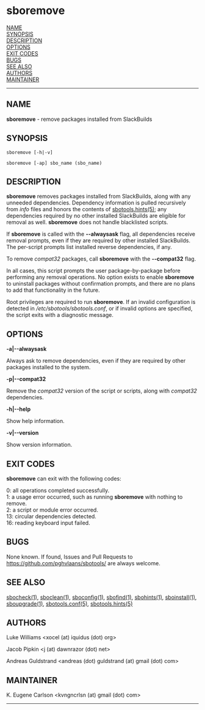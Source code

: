 # sboremove

[NAME](#name)\
[SYNOPSIS](#synopsis)\
[DESCRIPTION](#description)\
[OPTIONS](#options)\
[EXIT CODES](#exit-codes)\
[BUGS](#bugs)\
[SEE ALSO](#see-also)\
[AUTHORS](#authors)\
[MAINTAINER](#maintainer)

------------------------------------------------------------------------

## NAME

**sboremove** - remove packages installed from SlackBuilds

## SYNOPSIS

    sboremove [-h|-v]

    sboremove [-ap] sbo_name (sbo_name)

## DESCRIPTION

**sboremove** removes packages installed from SlackBuilds, along with
any unneeded dependencies. Dependency information is pulled recursively
from *info* files and honors the contents of [sbotools.hints(5)](sbotools.hints.5.md); any
dependencies required by no other installed SlackBuilds are eligible for
removal as well. **sboremove** does not handle blacklisted scripts.

If **sboremove** is called with the **\--alwaysask** flag, all
dependencies receive removal prompts, even if they are required by other
installed SlackBuilds. The per-script prompts list installed reverse
dependencies, if any.

To remove *compat32* packages, call **sboremove** with the
**\--compat32** flag.

In all cases, this script prompts the user package-by-package before
performing any removal operations. No option exists to enable
**sboremove** to uninstall packages without confirmation prompts, and
there are no plans to add that functionality in the future.

Root privileges are required to run **sboremove**. If an invalid
configuration is detected in */etc/sbotools/sbotools.conf*, or if
invalid options are specified, the script exits with a diagnostic
message.

## OPTIONS

**-a\|\--alwaysask**

Always ask to remove dependencies, even if they are required by other
packages installed to the system.

**-p\|\--compat32**

Remove the *compat32* version of the script or scripts, along with
*compat32* dependencies.

**-h\|\--help**

Show help information.

**-v\|\--version**

Show version information.

## EXIT CODES

**sboremove** can exit with the following codes:

0: all operations completed successfully.\
1: a usage error occurred, such as running **sboremove** with nothing to
remove.\
2: a script or module error occurred.\
13: circular dependencies detected.\
16: reading keyboard input failed.

## BUGS

None known. If found, Issues and Pull Requests to
<https://github.com/pghvlaans/sbotools/> are always welcome.

## SEE ALSO

[sbocheck(1)](sbocheck.1.md), [sboclean(1)](sboclean.1.md), [sboconfig(1)](sboconfig.1.md), [sbofind(1)](sbofind.1.md), [sbohints(1)](sbohints.1.md),
[sboinstall(1)](sboinstall.1.md), [sboupgrade(1)](sboupgrade.1.md), [sbotools.conf(5)](sbotools.conf.5.md), [sbotools.hints(5)](sbotools.hints.5.md)

## AUTHORS

Luke Williams \<xocel (at) iquidus (dot) org\>

Jacob Pipkin \<j (at) dawnrazor (dot) net\>

Andreas Guldstrand \<andreas (dot) guldstrand (at) gmail (dot) com\>

## MAINTAINER

K. Eugene Carlson \<kvngncrlsn (at) gmail (dot) com\>

------------------------------------------------------------------------
